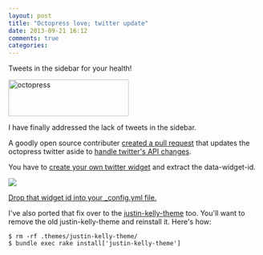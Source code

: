 ```yaml
---
layout: post
title: "Octopress love; twitter update"
date: 2013-09-21 16:12
comments: true
categories: 
---
```


Tweets in the sidebar for your health!

<a href="http://www.flickr.com/photos/ken_c_lo/8097545949/" title="octopress by ken_c_lo, on Flickr"><img src="http://farm9.staticflickr.com/8335/8097545949_7d3cb17900_m.jpg" width="240" height="73" alt="octopress"></a>

<!-- more -->

I have finally addressed the lack of tweets in the sidebar.

A goodly open source contributer [created a pull request](https://github.com/imathis/octopress/pull/1311) that updates the octopress twitter aside to [handle twitter's API changes](https://dev.twitter.com/blog/api-v1-is-retired).

You have to [create your own twitter widget](https://twitter.com/settings/widgets) and extract the data-widget-id.

<img src="http://note.io/17Shlyn" />

[Drop that widget id into your _config.yml file.](https://github.com/wallace/wallace.github.com/commit/91d97778feaba757e867fbd39fb912f7b947555e)

I've also ported that fix over to the
[justin-kelly-theme](https://github.com/wallace/justin-kelly-theme/commit/5d84658bcc74adfee974cdbd2c4e64ec90b0baf1)
too. You'll want to remove the old justin-kelly-theme and reinstall it. Here's
how:

```
$ rm -rf .themes/justin-kelly-theme/
$ bundle exec rake install['justin-kelly-theme']
```
